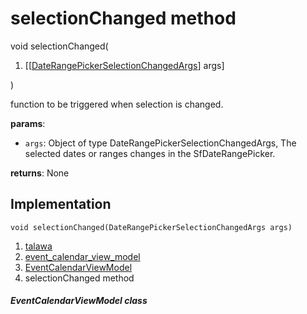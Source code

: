
<div>

# selectionChanged method

</div>


void selectionChanged(

1.  [[[DateRangePickerSelectionChangedArgs](https://pub.dev/documentation/syncfusion_flutter_datepicker/28.2.3/datepicker/DateRangePickerSelectionChangedArgs-class.md)]
    args]

)



function to be triggered when selection is changed.

**params**:

-   `args`: Object of type DateRangePickerSelectionChangedArgs, The
    selected dates or ranges changes in the SfDateRangePicker.

**returns**: None



## Implementation

``` language-dart
void selectionChanged(DateRangePickerSelectionChangedArgs args) 
```







1.  [talawa](../../index.md)
2.  [event_calendar_view_model](../../view_model_after_auth_view_models_event_view_models_event_calendar_view_model/)
3.  [EventCalendarViewModel](../../view_model_after_auth_view_models_event_view_models_event_calendar_view_model/EventCalendarViewModel-class.md)
4.  selectionChanged method

##### EventCalendarViewModel class







